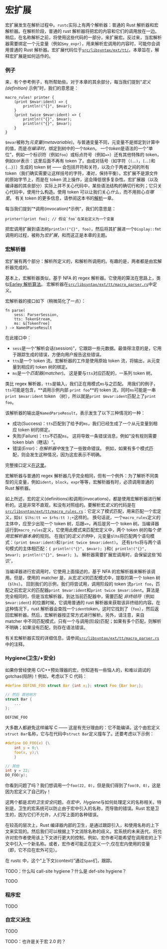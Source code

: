 # 宏扩展

宏扩展发生在解析过程中。`rustc`实际上有两个解析器：普通的 Rust 解析器和宏解析器。在解析阶段，普通的 rust 解析器将把宏的内容和它们的调用放在一边。稍后，在名称解析之前，将使用这些代码的一部分，来扩展宏。反过来，当宏解析器需要绑定一个元变量（例如`$my_expr`），用来解析宏调用的内容时，可能你会调用普通的 Rust 解析器。宏扩展代码位于[`src/libsyntax/ext/tt/`][code_dir]。本章旨在，解释宏扩展是如何运作的。

### 例子

来，有个参考例子，有所帮助些。对于本章的其余部分，每当我们提到“_定义(definition)_ 示例”时，我们的意思是：

```rust,ignore
macro_rules! printer {
    (print $mvar:ident) => {
        println!("{}", $mvar);
    }
    (print twice $mvar:ident) => {
        println!("{}", $mvar);
        println!("{}", $mvar);
    }
}
```

`$mvar`被称为*元变量(metavariable)*。与普通变量不同，元变量不是绑定到计算中的值，而是*在编译时*，绑定到树中的一个*token*。 一个*token*是语法的一个“单位”，例如一个标识符（例如`foo`）或标点符号（例如`=>`）还有其他特殊的 token，例如`EOF`表示：这里后面不再有 token 了。由成对括号（如字符（`(`…`)`，`[`…`]`和`{`…`}`））生成的 token 树 —— 会包括开符和关符，以及介于两者之间的所有 token（我们确实需要让这样括号的字符，凑对，保持平衡）。宏扩展不是源文件的原始字节上，而是在 token 流上操作，这会降低很多复杂性。宏扩展器（以及编译器的其余部分）实际上并不关心代码中，某些语法结构的确切行和列；它只关心代码中，使用什么构造。使用 token 可以让我们关心*什么*，而不用担心*在哪里*。 有关 token 的更多信息，请参阅这本书的[解析][parsing]一章。

每当我们提到“*调用(invocation)*示例“，我们的意思是：

```rust,ignore
printer!(print foo); // 假设`foo`在某处定义为一个变量
```

把宏调用扩展到语法树`println!("{}", foo)`，然后将其扩展进一个`Display::fmt`调用的过程，被称为*宏扩展*，和而这正是本章的主题。

### 宏解析器

宏扩展有两个部分：解析所定义的，和解析所调用的。有趣的是，两者都是由宏解析器完成的。

基本上，宏解析器类似，基于 NFA 的 regex 解析器。它使用的算法在思路上，类似[Earley 解析算法](https://en.wikipedia.org/wiki/Earley_parser)。 宏解析器在[`src/libsyntax/ext/tt/macro_parser.rs`][code_mp]中定义。

宏解析器的接口如下（稍微简化了一点）：

```rust,ignore
fn parse(
    sess: ParserSession,
    tts: TokenStream,
    ms: &[TokenTree]
) -> NamedParseResult
```

在此接口中：

- `sess`是一个“解析会话(session)”，它跟踪一些元数据。最值得注意的是，它用于跟踪生成的错误，方便向用户报告这些错误。
- `tts`是一个 token 流。宏解析器的工作是使用原始 token 流，将输出，从元变量到相应的 token 树的绑定。
- `ms`是一个*匹配器(matcher)*。 这是要与`tts`对应匹配的，一系列 token 树。

类比 regex 解析器，`tts`是输入，我们正在用模式`ms`与之匹配。 用我们的例子，`tts`可能是包含，**调用示例内部 `print foo`**的 token 流，同时`ms`可能是一串 `print $mvar:ident` token （树），所以就是`print $mvar:ident`匹配上了`print foo`。

该解析器的输出是`NamedParseResult`，表示发生了以下三种情况的一种：

- 成功(Success)：`tts`匹配到了给予的`ms`，我们已经生成了一个从元变量到相应 token 树的绑定。
- 失败(Failure)：`tts`不匹配`ms`。 这将导致一条错误消息，例如“没有规则需要 token blah（瞎话）“。
- 错误(Error)：*在解析器中*发生了一些致命错误。 例如，如果有多个模式匹配，则会发生这种情况，因为这宏表示不明确。

完整接口定义[在这里][code_parse_int]。

宏解析器与普通的 regex 解析器几乎完全相同，但有一个例外：为了解析不同类型的元变量，例如`ident`，`block`，`expr`等等，宏解析器有时，必须调用普通的 Rust 解析器。

如上所述，宏的定义(definitions)和调用(invocations)，都是使用宏解析器进行解析的。这是非常不直观，和没有对照组的。要解析宏*定义*的代码是在[`src/libsyntax/ext/tt/macro_rules.rs`][code_mr]：它定义了模式匹配，用来匹配一个宏定义，如`$( $lhs:tt => $rhs:tt );+`这样的。 换句话说，一个`macro_rules`定义的主体中，应至少出现一个 token 树，后跟`=>`，再后是另一个 token 树。当编译器运行到`macro_rules`定义，它使用此模式来匹配宏定义中，两个 token 树的每个*使用宏解析器本身*的规则。 在我们的*定义示例*中，元变量`$lhs`将匹配两个语句模式：`(print $mvar:ident)`和`(print twice $mvar:ident)`。 还有`$rhs`将与两个语句模式的主体相匹配：`{ println!("{}", $mvar); }`和`{ println!("{}", $mvar); println!("{}", $mvar); }`。 解析器需要扩展宏调用时，会保留这些'知识'，

当编译器进行宏调用时，它使用上面描述的，基于 NFA 的宏解析器来解析该调用。但是，使用的 matcher 是，从宏*定义*的匹配模式中，提取的第一个 token 树（`$lhs`）。 回到我们的示例，我们将尝试用，调用阶段的 token 流`print foo`，匹配之前宏定义的匹配器`print $mvar:ident`和`print twice $mvar:ident`。算法是完全相同的，但是当宏解析器，到达当前匹配器中，需要匹配 _非终结符_（例如`$mvar:ident`) 的位置时候，它调用普通的 rust 解析器来获取该非终结的内容。在这种情况下，rust 解析器会查找一个`ident`token，这时它找到了（`foo`），然后返回宏解析器。然后，宏解析器按正常方式进行解析。另外，请注意，来自 matcher 中不同匹配模式，只有一个与调用(阶段)匹配；如果有多个匹配，则解析不明确；如果没有匹配，则存在语法错误。

有关宏解析器实现的详细信息，请参阅[`src/libsyntax/ext/tt/macro_parser.rs`][code_mp]中的注释。

### Hygiene(卫生/+安全)

如果你曾经使用 C/C++预处理器的宏，你知道有一些恼人的，和难以调试的 gotchas(陷阱)！例如，考虑以下 C 代码：

```c
#define DEFINE_FOO struct Bar {int x;}; struct Foo {Bar bar;};

// 然后 其他地方
struct Bar {
    ...
};

DEFINE_FOO
```

大多数人都避免这样编写 C —— 这是有充分理由的：它不能编译。这个由宏定义`struct Bar`名称，它与在代码中`struct Bar`定义撞车了。还要考虑以下示例：

```c
#define DO_FOO(x) {\
    int y = 0;\
    foo(x, y);\
    }

// 其他
int y = 22;
DO_FOO(y);
```

你看到问题了吗？我们想调用一个`foo(22, 0)`，但是我们得到了`foo(0, 0)`，这是因为宏定义了自己的`y`！

这两个都是*宏的卫生安全*问题。_在宏中_，*Hygiene*与如何处理定义的名称相关。特别是，卫生的宏系统可以防止由于宏中引入的名称，而导致的错误。Rust 宏是卫生的，因为它们不允许，人们写上面的各种错误。

在较高的层次上，Rust 编译器内部的卫生，是通过跟踪引入，和使用名称的上下文来实现的。然后我们可以根据上下文消除名称的歧义。宏系统的未来迭代，将允许对宏作者使用该上下文进行更大的控制。例如，宏作者可能希望在调用宏的上下文中引入一个新名称。或者，宏作者可能正在定义一个,仅在宏内使用的变量（即，它不应在宏外可见）。

在 rustc 中，这个“上下文(context)”通过`Span`们，跟踪。

TODO：什么叫 call-site hygiene？什么是 def-site hygiene？

TODO

### 程序宏

TODO

### 自定义派生

TODO

TODO：也许是关于宏 2.0 的？

[code_dir]: https://github.com/rust-lang/rust/tree/master/src/libsyntax/ext/tt
[code_mp]: https://doc.rust-lang.org/nightly/nightly-rustc/syntax/ext/tt/macro_parser/
[code_mr]: https://doc.rust-lang.org/nightly/nightly-rustc/syntax/ext/tt/macro_rules/
[code_parse_int]: https://doc.rust-lang.org/nightly/nightly-rustc/syntax/ext/tt/macro_parser/fn.parse.html
[parsing]: ./the-parser.html
